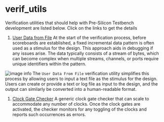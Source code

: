 # verif_utils
Verification utilities that should help with Pre-Silicon Testbench development are listed below. Click on the links to get the details

1. [User Data from File](./user_data_from_file/README.md)
At the start of the verification process, before scoreboards are established, a fixed incremental data pattern is often used as a stimulus for the design. This approach aids in debugging if any issues arise. The data typically consists of a stream of bytes, which can become complex when multiple streams, channels, or ports require unique identifiers within the pattern. 

![image info](./Drawing.png)
The `User Data From File` verification utility simplifies this process by allowing users to input a text file as the stimulus for the design.
Users can create or provide a text or log file as input to the design, and the output can similarly be converted into a human-readable format.

1. [Clock Gate Checker](./clock_gate_checker/README.md)
A generic clock gate checker that can scale to accommodate any number of clocks. Once the clock gates are activated, the checker monitors for any toggling of the clocks and reports such occurrences as errors.
